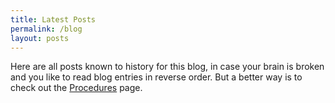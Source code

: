 ```yaml
---
title: Latest Posts
permalink: /blog
layout: posts
---
```

Here are all posts known to history for this blog, in case your brain is broken and you like to read blog entries in reverse order. But a better way is to check out the [Procedures](/procedures) page.